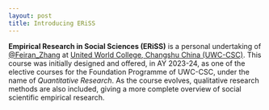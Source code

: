 ```yaml
---
layout: post
title: Introducing ERiSS
---
```


**Empirical Research in Social Sciences (ERiSS)** is a personal undertaking of [@Feiran_Zhang](https://www.linkedin.com/in/feiran-zhang-b72079183/) at [United World College, Changshu China (UWC-CSC)](https://www.uwcchina.org/). This course was initially designed and offered, in AY 2023-24, as one of the elective courses for the Foundation Programme of UWC-CSC, under the name of *Quantitative Research*. As the course evolves, qualitative research methods are also included, giving a more complete overview of social scientific empirical research.
